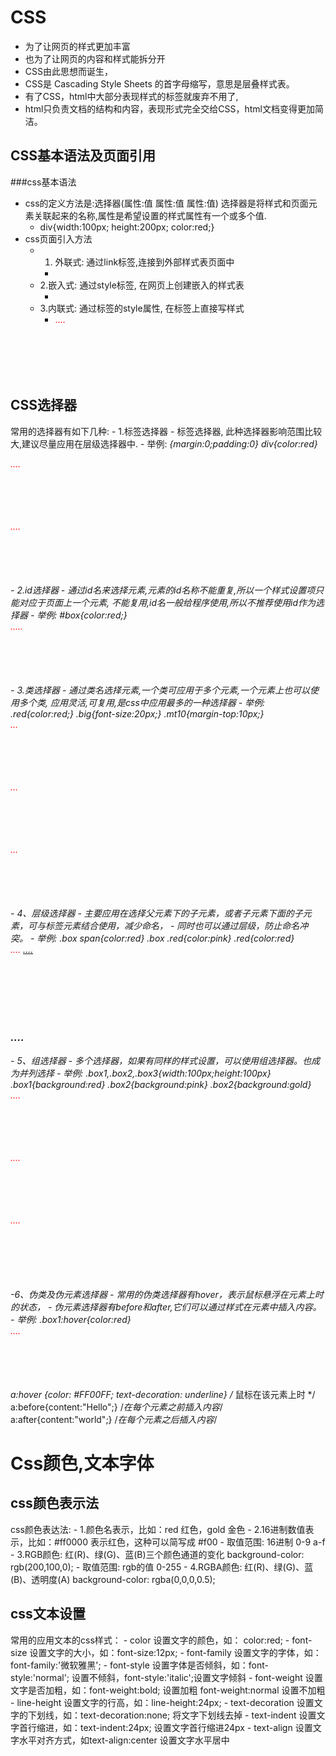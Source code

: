 # CSS
- 为了让网页的样式更加丰富
- 也为了让网页的内容和样式能拆分开
- CSS由此思想而诞生，
- CSS是 Cascading Style Sheets 的首字母缩写，意思是层叠样式表。
- 有了CSS，html中大部分表现样式的标签就废弃不用了,
- html只负责文档的结构和内容，表现形式完全交给CSS，html文档变得更加简洁。

## CSS基本语法及页面引用
###css基本语法
- css的定义方法是:选择器(属性:值 属性:值 属性:值) 选择器是将样式和页面元素关联起来的名称,属性是希望设置的样式属性有一个或多个值.
    - div{width:100px; height:200px; color:red;}
- css页面引入方法
    - 1. 外联式: 通过link标签,连接到外部样式表页面中
        - <link rel="stylesheet" type="text/css" href="css/mian.css">
    - 2.嵌入式: 通过style标签, 在网页上创建嵌入的样式表
        - <style type="text/css">
            div{width:100px; height:100px; color:red}
            ....
          </style>
    - 3.内联式: 通过标签的style属性, 在标签上直接写样式
        - <div style=width:100px; height:100px; color:red;>
          ....
          </div>  
          
## CSS选择器
常用的选择器有如下几种:
    - 1.标签选择器
        - 标签选择器, 此种选择器影响范围比较大,建议尽量应用在层级选择器中.
        - 举例: 
            *{margin:0;padding:0}
            div{color:red}   
            <div>....</div>   <!-- 对应以上两条样式 -->
            <div class="box">....</div>   <!-- 对应以上两条样式 -->
    - 2.id选择器
        - 通过id名来选择元素,元素的id名称不能重复,所以一个样式设置项只能对应于页面上一个元素, 不能复用,id名一般给程序使用,所以不推荐使用id作为选择器
        - 举例:
            #box{color:red;}
            <div id="box">.....</div>
    - 3.类选择器
        - 通过类名选择元素,一个类可应用于多个元素,一个元素上也可以使用多个类, 应用灵活,可复用,是css中应用最多的一种选择器
        - 举例:
            .red{color:red;}
            .big{font-size:20px;}
            .mt10{margin-top:10px;}
            <div class="red">...</div>
            <div class="red big mt10">...</div>
            <div class="red mt10">...</div> 
    - 4、层级选择器
        - 主要应用在选择父元素下的子元素，或者子元素下面的子元素，可与标签元素结合使用，减少命名，
        - 同时也可以通过层级，防止命名冲突。
            - 举例:
                .box span{color:red}
                .box .red{color:pink}
                .red{color:red}
                <div class="box">
                    <span>....</span>
                    <a href="#" class="red">....</a>
                </div>       
                <h3 class="red">....</h3>
    - 5、组选择器
        - 多个选择器，如果有同样的样式设置，可以使用组选择器。也成为并列选择
        - 举例:
            .box1,.box2,.box3{width:100px;height:100px}
            .box1{background:red}
            .box2{background:pink}
            .box2{background:gold}
            <div class="box1">....</div>
            <div class="box2">....</div>
            <div class="box3">....</div>  
    -6、伪类及伪元素选择器
        - 常用的伪类选择器有hover，表示鼠标悬浮在元素上时的状态，
        - 伪元素选择器有before和after,它们可以通过样式在元素中插入内容。
        - 举例:
            .box1:hover{color:red}
            <div class="box1">....</div>
            a:hover {color: #FF00FF; text-decoration: underline} /* 鼠标在该元素上时 */
            a:before{content:"Hello";}         /*在每个<a>元素之前插入内容*/
            a:after{content:"world";}        /*在每个<a>元素之后插入内容*/
      
        
        
# Css颜色,文本字体

## css颜色表示法
css颜色表达法:
    - 1.颜色名表示，比如：red 红色，gold 金色
    - 2.16进制数值表示，比如：#ff0000 表示红色，这种可以简写成 #f00
        - 取值范围: 16进制  0-9 a-f
    - 3.RGB颜色: 红(R)、绿(G)、蓝(B)三个颜色通道的变化 background-color: rgb(200,100,0);
        - 取值范围: rgb的值 0-255
    - 4.RGBA颜色: 红(R)、绿(G)、蓝(B)、透明度(A) background-color: rgba(0,0,0,0.5);


## css文本设置
常用的应用文本的css样式：
    - color 设置文字的颜色，如： color:red;
    - font-size 设置文字的大小，如：font-size:12px;
    - font-family 设置文字的字体，如：font-family:'微软雅黑';
    - font-style 设置字体是否倾斜，如：font-style:'normal'; 设置不倾斜，font-style:'italic';设置文字倾斜
    - font-weight 设置文字是否加粗，如：font-weight:bold; 设置加粗 font-weight:normal 设置不加粗
    - line-height 设置文字的行高，如：line-height:24px;
    - text-decoration 设置文字的下划线，如：text-decoration:none; 将文字下划线去掉
    - text-indent 设置文字首行缩进，如：text-indent:24px; 设置文字首行缩进24px
    - text-align 设置文字水平对齐方式，如text-align:center 设置文字水平居中